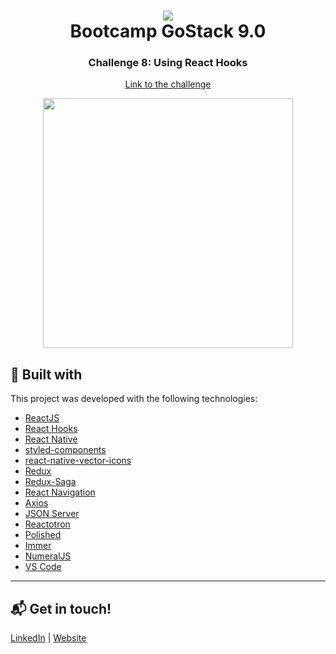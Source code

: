<h1 align="center">
    <img src="https://res.cloudinary.com/stefanosaffran/image/upload/co_rgb:7159c1,e_colorize:100/v1572640709/samples/my%20folder/logo_bw1bnc.png" />
    <br>
    Bootcamp GoStack 9.0
</h1>

<h3 align="center">
  Challenge 8: Using React Hooks
</h3>

<p align="center">
<a href="https://github.com/Rocketseat/bootcamp-gostack-desafio-08/blob/master/README.md">Link to the challenge</a>
</p>

<p align="center">
<img src=".github/Rocketshoes.gif" height="400">
</p>

## :rocket: Built with

This project was developed with the following technologies:

-  [ReactJS](https://reactjs.org/)
-  [React Hooks](https://reactjs.org/docs/hooks-intro.html)
-  [React Native](https://facebook.github.io/react-native/)
-  [styled-components](https://www.styled-components.com/)
-  [react-native-vector-icons](https://github.com/oblador/react-native-vector-icons)
-  [Redux](https://redux.js.org/)
-  [Redux-Saga](https://redux-saga.js.org/)
-  [React Navigation](https://reactnavigation.org/)
-  [Axios](https://github.com/axios/axios)
-  [JSON Server](https://github.com/typicode/json-server)
-  [Reactotron](https://infinite.red/reactotron)
-  [Polished](https://polished.js.org/)
-  [Immer](https://github.com/immerjs/immer)
-  [NumeralJS](http://numeraljs.com/)
-  [VS Code](https://code.visualstudio.com/)

---

## :mailbox_with_mail: Get in touch!

[LinkedIn](https://www.linkedin.com/in/stefanosaffran/) | [Website](https://stefanosaffran.com)


